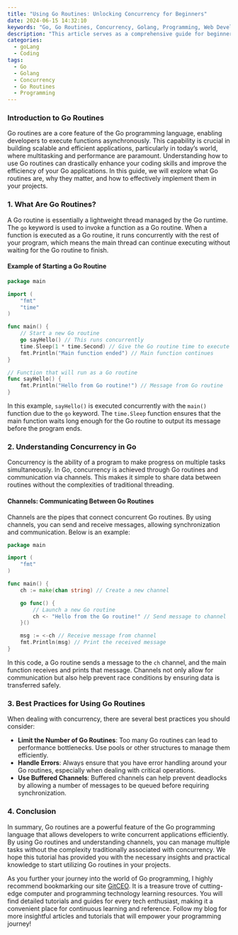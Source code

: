 ```yaml
---
title: "Using Go Routines: Unlocking Concurrency for Beginners"
date: 2024-06-15 14:32:10
keywords: "Go, Go Routines, Concurrency, Golang, Programming, Web Development"
description: "This article serves as a comprehensive guide for beginners to understand and implement Go routines, a fundamental aspect of concurrency in Go programming. It provides a detailed explanation of the concept, its significance, and step-by-step instructions on how to create and manage go routines effectively. Learn how to harness the power of concurrency and make your applications more efficient with this tutorial. Ideal for new developers looking to enhance their Golang skills and productivity through concurrent programming techniques."
categories:
  - goLang
  - Coding
tags:
  - Go
  - Golang
  - Concurrency
  - Go Routines
  - Programming
---
```


### Introduction to Go Routines

Go routines are a core feature of the Go programming language, enabling developers to execute functions asynchronously. This capability is crucial in building scalable and efficient applications, particularly in today’s world, where multitasking and performance are paramount. Understanding how to use Go routines can drastically enhance your coding skills and improve the efficiency of your Go applications. In this guide, we will explore what Go routines are, why they matter, and how to effectively implement them in your projects.

<!-- more -->

### 1. What Are Go Routines?

A Go routine is essentially a lightweight thread managed by the Go runtime. The `go` keyword is used to invoke a function as a Go routine. When a function is executed as a Go routine, it runs concurrently with the rest of your program, which means the main thread can continue executing without waiting for the Go routine to finish.

#### Example of Starting a Go Routine

```go
package main

import (
    "fmt"
    "time"
)

func main() {
    // Start a new Go routine
    go sayHello() // This runs concurrently
    time.Sleep(1 * time.Second) // Give the Go routine time to execute
    fmt.Println("Main function ended") // Main function continues
}

// Function that will run as a Go routine
func sayHello() {
    fmt.Println("Hello from Go routine!") // Message from Go routine
}
```

In this example, `sayHello()` is executed concurrently with the `main()` function due to the `go` keyword. The `time.Sleep` function ensures that the main function waits long enough for the Go routine to output its message before the program ends.

### 2. Understanding Concurrency in Go

Concurrency is the ability of a program to make progress on multiple tasks simultaneously. In Go, concurrency is achieved through Go routines and communication via channels. This makes it simple to share data between routines without the complexities of traditional threading.

#### Channels: Communicating Between Go Routines

Channels are the pipes that connect concurrent Go routines. By using channels, you can send and receive messages, allowing synchronization and communication. Below is an example:

```go
package main

import (
    "fmt"
)

func main() {
    ch := make(chan string) // Create a new channel

    go func() { 
        // Launch a new Go routine
        ch <- "Hello from the Go routine!" // Send message to channel
    }()

    msg := <-ch // Receive message from channel
    fmt.Println(msg) // Print the received message
}
```

In this code, a Go routine sends a message to the `ch` channel, and the main function receives and prints that message. Channels not only allow for communication but also help prevent race conditions by ensuring data is transferred safely.

### 3. Best Practices for Using Go Routines

When dealing with concurrency, there are several best practices you should consider:

- **Limit the Number of Go Routines**: Too many Go routines can lead to performance bottlenecks. Use pools or other structures to manage them efficiently.
- **Handle Errors**: Always ensure that you have error handling around your Go routines, especially when dealing with critical operations.
- **Use Buffered Channels**: Buffered channels can help prevent deadlocks by allowing a number of messages to be queued before requiring synchronization.

### 4. Conclusion

In summary, Go routines are a powerful feature of the Go programming language that allows developers to write concurrent applications efficiently. By using Go routines and understanding channels, you can manage multiple tasks without the complexity traditionally associated with concurrency. We hope this tutorial has provided you with the necessary insights and practical knowledge to start utilizing Go routines in your projects.

As you further your journey into the world of Go programming, I highly recommend bookmarking our site [GitCEO](https://gitceo.com). It is a treasure trove of cutting-edge computer and programming technology learning resources. You will find detailed tutorials and guides for every tech enthusiast, making it a convenient place for continuous learning and reference. Follow my blog for more insightful articles and tutorials that will empower your programming journey!